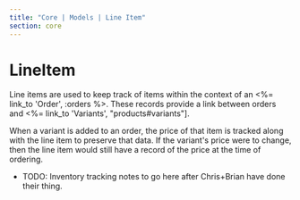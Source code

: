 ```yaml
---
title: "Core | Models | Line Item"
section: core
---
```


# LineItem

Line items are used to keep track of items within the context of an
<%= link_to 'Order', :orders %>. These records provide a link between orders
and <%= link_to 'Variants', "products#variants"].

When a variant is added to an order, the price of that item is tracked along
with the line item to preserve that data. If the variant's price were to change,
then the line item would still have a record of the price at the time of ordering.

* TODO: Inventory tracking notes to go here after Chris+Brian have done their thing.